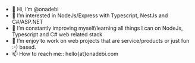 - 👋 Hi, I’m @onadebi
- 👀 I’m interested in NodeJs/Express with Typescript, NestJs and C#/ASP.NET 
- 🌱 I’m constantly improving myself/learning all things I can on NodeJs, Typescript and C# web related stack
- 💞️ I’m enjoy to work on web projects that are service/products or just fun :-) based.
- 📫 How to reach me:: hello{at}onadebi.com

<!---
onadebi/onadebi is a ✨ special ✨ repository because its `README.md` (this file) appears on your GitHub profile.
You can click the Preview link to take a look at your changes.
--->
